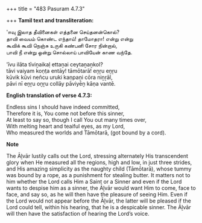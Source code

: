 +++
title = "483 Pasuram 4.7.3"

+++
**Tamil text and transliteration:**

'ஈவு இலாத தீவினைகள் எத்தனை செய்தனன்கொல்?  
தாவி வையம் கொண்ட எந்தாய்! தாமோதரா! என்று என்று  
கூவிக் கூவி நெஞ்சு உருகி கண்பனி சோர நின்றால்,  
பாவி நீ என்று ஒன்று சொல்லாய் பாவியேன் காண வந்தே.

'īvu ilāta tīviṉaikaḷ ettaṉai ceytaṉaṉkol?  
tāvi vaiyam koṇṭa entāy! tāmōtarā! eṉṟu eṉṟu  
kūvik kūvi neñcu uruki kaṇpaṉi cōra niṉṟāl,  
pāvi nī eṉṟu oṉṟu collāy pāviyēṉ kāṇa vantē.

**English translation of verse 4.7.3:**

Endless sins I should have indeed committed,  
Therefore it is, You come not before this sinner,  
At least to say so, though I call You out many times over,  
With melting heart and teaiful eyes, as my Lord,  
Who measured the worlds and Tāmōtarā, (got bound by a cord).

**Note**

The Āḻvār lustily calls out the Lord, stressing alternately His transcendent glory when He measured all the regions, high and low, in just three strides, and His amazing simplicity as the naughty child (Tāmōtarā), whose tummy was bound by a rope, as a punishment for stealing butter. It matters not to him whether the Lord calls Him a Saint or a Sinner and even if the Lord wants to despise him as a sinner, the Āḻvār would want Him to come, face to face, and say so, as he will then have the pleasure of seeing Him. Even if the Lord would not appear before the Āḻvār, the latter will be pleased if the Lord could tell, within his hearing, that he is a despicable sinner. The Āḻvār will then have the satisfaction of hearing the Lord’s voice.


